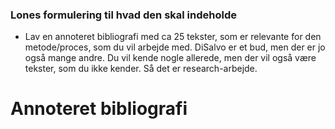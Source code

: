 ### Lones formulering til hvad den skal indeholde
  + Lav en annoteret bibliografi med ca 25 tekster, som er relevante for den metode/proces, som du vil arbejde med. DiSalvo er et bud, men der er jo også mange andre. Du vil kende nogle allerede, men der vil også være tekster, som du ikke kender. Så det er research-arbejde.

# Annoteret bibliografi
